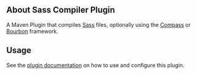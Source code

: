 ## About Sass Compiler Plugin

A Maven Plugin that compiles [Sass](http://sass-lang.com/) files, optionally 
using the [Compass](http://compass-style.org/) or [Bourbon](http://bourbon.io) framework.


## Usage

See the [plugin documentation](plugin-info.html) on how to use and configure this plugin.
